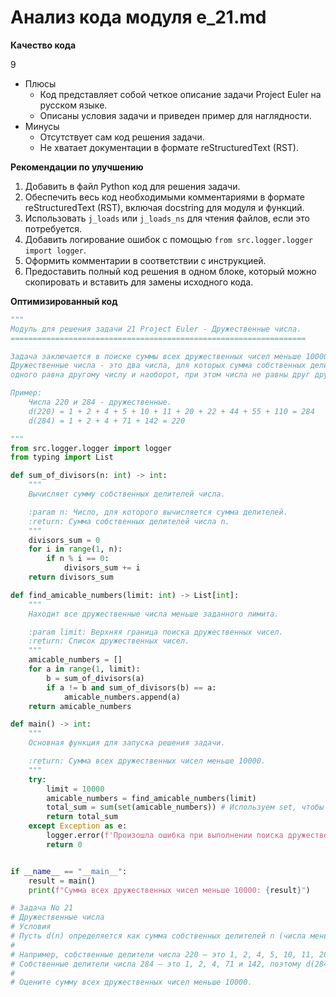 # Анализ кода модуля e_21.md

**Качество кода**

9
- Плюсы
    - Код представляет собой четкое описание задачи Project Euler на русском языке.
    - Описаны условия задачи и приведен пример для наглядности.
- Минусы
    - Отсутствует сам код решения задачи.
    - Не хватает документации в формате reStructuredText (RST).

**Рекомендации по улучшению**

1.  Добавить в файл Python код для решения задачи.
2.  Обеспечить весь код необходимыми комментариями в формате reStructuredText (RST), включая docstring для модуля и функций.
3.  Использовать `j_loads` или `j_loads_ns` для чтения файлов, если это потребуется.
4.  Добавить логирование ошибок с помощью `from src.logger.logger import logger`.
5.  Оформить комментарии в соответствии с инструкцией.
6.  Предоставить полный код решения в одном блоке, который можно скопировать и вставить для замены исходного кода.

**Оптимизированный код**

```python
"""
Модуль для решения задачи 21 Project Euler - Дружественные числа.
==================================================================

Задача заключается в поиске суммы всех дружественных чисел меньше 10000.
Дружественные числа - это два числа, для которых сумма собственных делителей
одного равна другому числу и наоборот, при этом числа не равны друг другу.

Пример:
    Числа 220 и 284 - дружественные.
    d(220) = 1 + 2 + 4 + 5 + 10 + 11 + 20 + 22 + 44 + 55 + 110 = 284
    d(284) = 1 + 2 + 4 + 71 + 142 = 220

"""
from src.logger.logger import logger
from typing import List

def sum_of_divisors(n: int) -> int:
    """
    Вычисляет сумму собственных делителей числа.

    :param n: Число, для которого вычисляется сумма делителей.
    :return: Сумма собственных делителей числа n.
    """
    divisors_sum = 0
    for i in range(1, n):
        if n % i == 0:
            divisors_sum += i
    return divisors_sum

def find_amicable_numbers(limit: int) -> List[int]:
    """
    Находит все дружественные числа меньше заданного лимита.

    :param limit: Верхняя граница поиска дружественных чисел.
    :return: Список дружественных чисел.
    """
    amicable_numbers = []
    for a in range(1, limit):
        b = sum_of_divisors(a)
        if a != b and sum_of_divisors(b) == a:
            amicable_numbers.append(a)
    return amicable_numbers

def main() -> int:
    """
    Основная функция для запуска решения задачи.

    :return: Сумма всех дружественных чисел меньше 10000.
    """
    try:
        limit = 10000
        amicable_numbers = find_amicable_numbers(limit)
        total_sum = sum(set(amicable_numbers)) # Используем set, чтобы избежать повторений
        return total_sum
    except Exception as e:
        logger.error(f'Произошла ошибка при выполнении поиска дружественных чисел: {e}')
        return 0


if __name__ == "__main__":
    result = main()
    print(f"Сумма всех дружественных чисел меньше 10000: {result}")

# Задача No 21
# Дружественные числа
# Условия
# Пусть d(n) определяется как сумма собственных делителей n (числа меньшие n, которые делят n нацело). Если d(a) = b и d(b) = a, где a ≠ b, то a и b называются дружественной парой, а a и b называются дружественными числами.
#
# Например, собственные делители числа 220 — это 1, 2, 4, 5, 10, 11, 20, 22, 44, 55 и 110. Поэтому d(220) = 284.
# Собственные делители числа 284 — это 1, 2, 4, 71 и 142, поэтому d(284) = 220.
#
# Оцените сумму всех дружественных чисел меньше 10000.
```